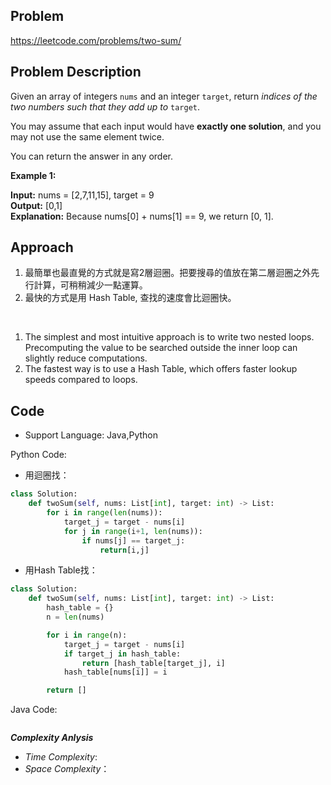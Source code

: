 
## Problem

https://leetcode.com/problems/two-sum/

## Problem Description

Given an array of integers `nums` and an integer `target`, return *indices of the two numbers such that they add up to* `target`.

You may assume that each input would have **exactly one solution**, and you may not use the same element twice.

You can return the answer in any order.

**Example 1:**

**Input:** nums = [2,7,11,15], target = 9  <br>
**Output:** [0,1]  <br>
**Explanation:** Because nums[0] + nums[1] == 9, we return [0, 1].

## Approach
1. 最簡單也最直覺的方式就是寫2層迴圈。把要搜尋的值放在第二層迴圈之外先行計算，可稍稍減少一點運算。
2. 最快的方式是用 Hash Table, 查找的速度會比迴圈快。

<br>

1. The simplest and most intuitive approach is to write two nested loops. Precomputing the value to be searched outside the inner loop can slightly reduce computations.
2. The fastest way is to use a Hash Table, which offers faster lookup speeds compared to loops.

## Code

- Support Language: Java,Python

Python Code:
* 用迴圈找：
```py
class Solution:
    def twoSum(self, nums: List[int], target: int) -> List:
        for i in range(len(nums)):
            target_j = target - nums[i]
            for j in range(i+1, len(nums)):
                if nums[j] == target_j:
                    return[i,j]
```

* 用Hash Table找：
```py
class Solution:
    def twoSum(self, nums: List[int], target: int) -> List:
        hash_table = {}
        n = len(nums)

        for i in range(n):
            target_j = target - nums[i]
            if target_j in hash_table:
                return [hash_table[target_j], i]
            hash_table[nums[i]] = i

        return []  
```





Java Code:

```

```

**_Complexity Anlysis_**

- _Time Complexity_: 
- _Space Complexity_：
